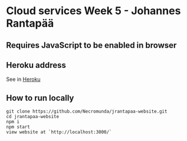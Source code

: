 # Cloud services Week 5 - Johannes Rantapää

## Requires JavaScript to be enabled in browser

## Heroku address
See in [Heroku](https://jrantapaa-website.herokuapp.com/)

## How to run locally
```
git clone https://github.com/Necromunda/jrantapaa-website.git
cd jrantapaa-website
npm i
npm start
view website at `http://localhost:3000/`
```